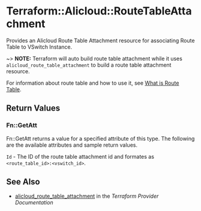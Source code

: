 # Terraform::Alicloud::RouteTableAttachment

Provides an Alicloud Route Table Attachment resource for associating Route Table to VSwitch Instance.

~> **NOTE:** Terraform will auto build route table attachment while it uses `alicloud_route_table_attachment` to build a route table attachment resource.

For information about route table and how to use it, see [What is Route Table](https://www.alibabacloud.com/help/doc-detail/87057.htm).

## Return Values

### Fn::GetAtt

Fn::GetAtt returns a value for a specified attribute of this type. The following are the available attributes and sample return values.

`Id` - The ID of the route table attachment id and formates as `<route_table_id>:<vswitch_id>`.

## See Also

* [alicloud_route_table_attachment](https://www.terraform.io/docs/providers/alicloud/r/route_table_attachment.html) in the _Terraform Provider Documentation_